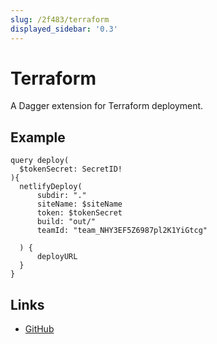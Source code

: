 ```yaml
---
slug: /2f483/terraform
displayed_sidebar: '0.3'
---
```


# Terraform

A Dagger extension for Terraform deployment.

## Example

```
query deploy(
  $tokenSecret: SecretID!
){
  netlifyDeploy(
      subdir: "."
      siteName: $siteName
      token: $tokenSecret
      build: "out/"
      teamId: "team_NHY3EF5Z6987pl2K1YiGtcg"

  ) {
      deployURL
  }
}
```

## Links

- [GitHub](https://github.com/kpenfound/dagger-terraform)